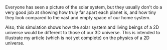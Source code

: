 Everyone has seen a picture of the solar system, but they usually don't do a very good job at showing how truly far apart each planet is, and how tiny they look compared to the vast and empty space of our home system.

Also, this simulation shows how the solar system and living beings of a 2D universe would be different to those of our 3D universe. This is intended to illustrate my article (which is not yet complete) on the physics of a 2D universe.
